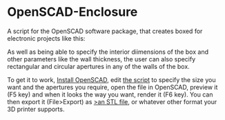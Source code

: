 # OpenSCAD-Enclosure
A script for the OpenSCAD software package, that creates boxed for electronic projects like this:
<mg src=https://github.com/astromikemerri/OpenSCAD-Enclosure/blob/main/SampleBox.JPG width=400>

As well as being able to specify the interior diimensions of the box and other parameters like the wall thickness, the user can also specify rectangular and circular apertures in any of the walls of the box.

To get it to work, <A href=https://openscad.org/downloads.html>Install OpenSCAD</a>, edit <a href=https://github.com/astromikemerri/OpenSCAD-Enclosure/blob/main/Enclosure.scad>the script</a> to specify the size you want and the apertures you require</a>, open the file in OpenSCAD, preview it (F5 key) and when it looks the way you want, render it (F6 key). You can then export it (File>Export) as <A href=https://github.com/astromikemerri/OpenSCAD-Enclosure/blob/main/Enclosure.stl>>an STL file</a>, or whatever other format your 3D printer supports.  
